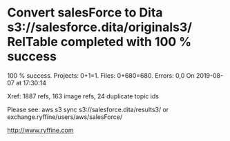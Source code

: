 # Convert salesForce to Dita s3://salesforce.dita/originals3/ RelTable completed with 100 % success

100 % success. Projects: 0+1=1.  Files: 0+680=680. Errors: 0,0  On 2019-08-07 at 17:30:14

Xref: 1887 refs, 163 image refs, 24 duplicate topic ids

Please see: aws s3 sync s3://salesforce.dita/results3/ or exchange.ryffine/users/aws/salesForce/

http://www.ryffine.com
